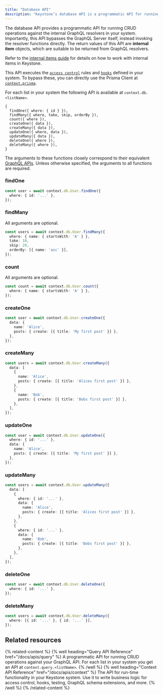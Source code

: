 ```yaml
---
title: "Database API"
description: "Keystone’s database API is a programmatic API for running CRUD operations against the internal GraphQL resolvers in your system. It bypasses the GraphQL Server itself, invoking resolver functions directly."
---
```


The database API provides a programmatic API for running CRUD operations against the internal GraphQL resolvers in your system.
Importantly, this API bypasses the GraphQL Server itself, instead invoking the resolver functions directly.
The return values of this API are **internal item** objects, which are suitable to be returned from GraphQL resolvers.

Refer to the [internal items guide](../guides/internal-items) for details on how to work with internal items in Keystone.

This API executes the [`access control`](../guides/auth-and-access-control) rules and [`hooks`](../guides/hooks) defined in your system.
To bypass these, you can directly use the Prisma Client at [`context.prisma`](./context#database-access).

For each list in your system the following API is available at `context.db.<listName>`.

```
{
  findOne({ where: { id } }),
  findMany({ where, take, skip, orderBy }),
  count({ where }),
  createOne({ data }),
  createMany({ data }),
  updateOne({ where, data }),
  updateMany({ data }),
  deleteOne({ where }),
  deleteMany({ where }),
}
```

The arguments to these functions closely correspond to their equivalent [GraphQL APIs](./graphql).
Unless otherwise specified, the arguments to all functions are required.

### findOne

```typescript
const user = await context.db.User.findOne({
  where: { id: '...' },
});
```

### findMany

All arguments are optional.

```typescript
const users = await context.db.User.findMany({
  where: { name: { startsWith: 'A' } },
  take: 10,
  skip: 20,
  orderBy: [{ name: 'asc' }],
});
```

### count

All arguments are optional.

```typescript
const count = await context.db.User.count({
  where: { name: { startsWith: 'A' } },
});
```

### createOne

```typescript
const user = await context.db.User.createOne({
  data: {
    name: 'Alice',
    posts: { create: [{ title: 'My first post' }] },
  },
});
```

### createMany

```typescript
const users = await context.db.User.createMany({
  data: [
    {
      name: 'Alice',
      posts: { create: [{ title: 'Alices first post' }] },
    },
    {
      name: 'Bob',
      posts: { create: [{ title: 'Bobs first post' }] },
    },
  ],
});
```

### updateOne

```typescript
const user = await context.db.User.updateOne({
  where: { id: '...' },
  data: {
    name: 'Alice',
    posts: { create: [{ title: 'My first post' }] },
  },
});
```

### updateMany

```typescript
const users = await context.db.User.updateMany({
  data: [
    {
      where: { id: '...' },
      data: {
        name: 'Alice',
        posts: { create: [{ title: 'Alices first post' }] },
      },
    },
    {
      where: { id: '...' },
      data: {
        name: 'Bob',
        posts: { create: [{ title: 'Bobs first post' }] },
      },
    },
  ],
});
```

### deleteOne

```typescript
const user = await context.db.User.deleteOne({
  where: { id: '...' },
});
```

### deleteMany

```typescript
const users = await context.db.User.deleteMany({
  where: [{ id: '...' }, { id: '...' }],
});
```

## Related resources

{% related-content %}
{% well
heading="Query API Reference"
href="/docs/apis/query" %}
A programmatic API for running CRUD operations against your GraphQL API. For each list in your system you get an API at `context.query.<listName>`.
{% /well %}
{% well
heading="Context API Reference"
href="/docs/apis/context" %}
The API for run-time functionality in your Keystone system. Use it to write business logic for access control, hooks, testing, GraphQL schema extensions, and more.
{% /well %}
{% /related-content %}
